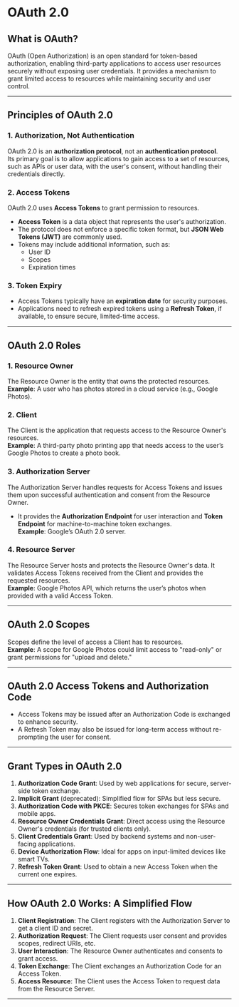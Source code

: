 # OAuth 2.0

## What is OAuth?

OAuth (Open Authorization) is an open standard for token-based authorization, enabling third-party applications to access user resources securely without exposing user credentials. It provides a mechanism to grant limited access to resources while maintaining security and user control.

---

## Principles of OAuth 2.0

### 1. Authorization, Not Authentication
OAuth 2.0 is an **authorization protocol**, not an **authentication protocol**.  
Its primary goal is to allow applications to gain access to a set of resources, such as APIs or user data, with the user's consent, without handling their credentials directly.

### 2. Access Tokens
OAuth 2.0 uses **Access Tokens** to grant permission to resources.

- **Access Token** is a data object that represents the user's authorization.
- The protocol does not enforce a specific token format, but **JSON Web Tokens (JWT)** are commonly used.
- Tokens may include additional information, such as:
  - User ID
  - Scopes
  - Expiration times

### 3. Token Expiry
- Access Tokens typically have an **expiration date** for security purposes.
- Applications need to refresh expired tokens using a **Refresh Token**, if available, to ensure secure, limited-time access.

---

## OAuth 2.0 Roles

### 1. Resource Owner
The Resource Owner is the entity that owns the protected resources.  
**Example**: A user who has photos stored in a cloud service (e.g., Google Photos).

### 2. Client
The Client is the application that requests access to the Resource Owner's resources.  
**Example**: A third-party photo printing app that needs access to the user’s Google Photos to create a photo book.

### 3. Authorization Server
The Authorization Server handles requests for Access Tokens and issues them upon successful authentication and consent from the Resource Owner.  
- It provides the **Authorization Endpoint** for user interaction and **Token Endpoint** for machine-to-machine token exchanges.  
**Example**: Google’s OAuth 2.0 server.

### 4. Resource Server
The Resource Server hosts and protects the Resource Owner's data. It validates Access Tokens received from the Client and provides the requested resources.  
**Example**: Google Photos API, which returns the user’s photos when provided with a valid Access Token.

---

## OAuth 2.0 Scopes
Scopes define the level of access a Client has to resources.  
**Example**: A scope for Google Photos could limit access to "read-only" or grant permissions for "upload and delete."

---

## OAuth 2.0 Access Tokens and Authorization Code

- Access Tokens may be issued after an Authorization Code is exchanged to enhance security.
- A Refresh Token may also be issued for long-term access without re-prompting the user for consent.

---

## Grant Types in OAuth 2.0

1. **Authorization Code Grant**: Used by web applications for secure, server-side token exchange.
2. **Implicit Grant** (deprecated): Simplified flow for SPAs but less secure.
3. **Authorization Code with PKCE**: Secures token exchanges for SPAs and mobile apps.
4. **Resource Owner Credentials Grant**: Direct access using the Resource Owner's credentials (for trusted clients only).
5. **Client Credentials Grant**: Used by backend systems and non-user-facing applications.
6. **Device Authorization Flow**: Ideal for apps on input-limited devices like smart TVs.
7. **Refresh Token Grant**: Used to obtain a new Access Token when the current one expires.

---

## How OAuth 2.0 Works: A Simplified Flow

1. **Client Registration**: The Client registers with the Authorization Server to get a client ID and secret.
2. **Authorization Request**: The Client requests user consent and provides scopes, redirect URIs, etc.
3. **User Interaction**: The Resource Owner authenticates and consents to grant access.
4. **Token Exchange**: The Client exchanges an Authorization Code for an Access Token.
5. **Access Resource**: The Client uses the Access Token to request data from the Resource Server.

---

